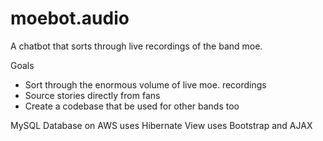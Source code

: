 # moebot.audio
A chatbot that sorts through live recordings of the band moe.


Goals
 - Sort through the enormous volume of live moe. recordings
 - Source stories directly from fans
 - Create a codebase that be used for other bands too

MySQL Database on AWS uses Hibernate
View uses Bootstrap and AJAX
